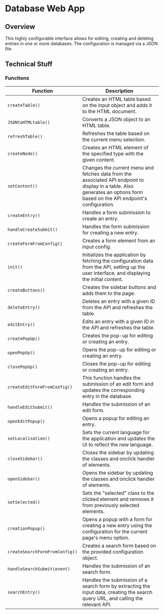 # Database Web App
## Overview
This highly configurable interface allows for editing, creating and deleting entries in one or more databases. The configuration is managed via a JSON file.
## Technical Stuff
### Functions
| Function | Description |
| --- | --- |
| `createTable()` | Creates an HTML table based on the input object and adds it to the HTML document. |
| `JSONtoHTMLtable()` | Converts a JSON object to an HTML table. |
| `refreshTable()` | Refreshes the table based on the current menu selection. |
| `createNode()` | Creates an HTML element of the specified type with the given content. |
| `setContent()` | Changes the current menu and fetches data from the associated API endpoint to display in a table. Also generates an options form based on the API endpoint's configuration. |
| `createEntry()` | Handles a form submission to create an entry. |
| `handleCreateSubmit()` | Handles the form submission for creating a new entry. |
| `createFormFromConfig()` | Creates a form element from an input config. |
| `init()` | Initializes the application by fetching the configuration data from the API, setting up the user interface, and displaying the initial content. |
| `createButtons()` | Creates the sidebar buttons and adds them to the page. |
| `deleteEntry()` | Deletes an entry with a given ID from the API and refreshes the table. |
| `editEntry()` | Edits an entry with a given ID in the API and refreshes the table. |
| `createPopUp()` | Creates the pop-up for editing or creating an entry. |
| `openPopUp()` | Opens the pop-up for editing or creating an entry. |
| `closePopUp()` | Closes the pop-up for editing or creating an entry. |
| `createEditFormFromConfig()` | This function handles the submission of an edit form and updates the corresponding entry in the database. |
| `handleEditSubmit()` | Handles the submission of an edit form. |
| `openEditPopup()` | Opens a popup for editing an entry. |
| `setLocalisation()` | Sets the current language for the application and updates the UI to reflect the new language. |
| `closeSidebar()` | Closes the sidebar by updating the classes and onclick handler of elements. |
| `openSidebar()` | Opens the sidebar by updating the classes and onclick handler of elements. |
| `setSelected()` | Sets the "selected" class to the clicked element and removes it from previously selected elements. |
| `creationPopup()` | Opens a popup with a form for creating a new entry using the configuration for the current page's menu option. |
| `createSearchFormFromConfig()` | Creates a search form based on the provided configuration object. |
| `handleSearchSubmit(event)` | Handles the submission of an search form. |
| `searchEntry()` | Handles the submission of a search form by extracting the input data, creating the search query URL, and calling the relevant API. |
